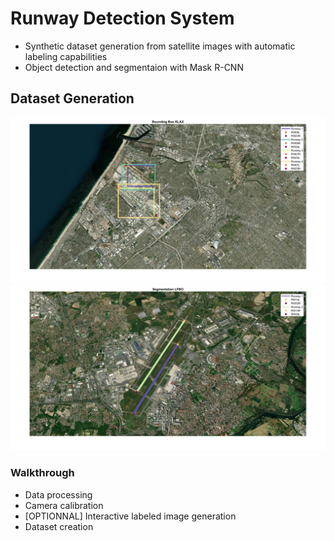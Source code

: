 # Runway Detection System
 - Synthetic dataset generation from satellite images with automatic labeling capabilities
 - Object detection and segmentaion with Mask R-CNN

## Dataset Generation
![Object detection](Dataset_Generator/Media/demo_localization.png)
![Instance segmentation](Dataset_Generator/Media/demo_segmentation.png)

### Walkthrough
* Data processing
* Camera calibration
* [OPTIONNAL] Interactive labeled image generation
* Dataset creation

